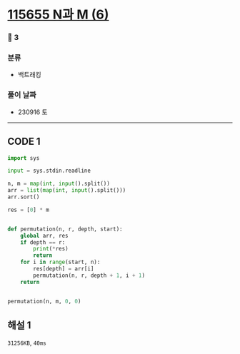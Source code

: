 # [115655 N과 M (6)](https://www.acmicpc.net/problem/115655)

### 🥈 3

### 분류

- 백트래킹

### 풀이 날짜

- 230916 토

---

## CODE 1

```python
import sys

input = sys.stdin.readline

n, m = map(int, input().split())
arr = list(map(int, input().split()))
arr.sort()

res = [0] * m


def permutation(n, r, depth, start):
    global arr, res
    if depth == r:
        print(*res)
        return
    for i in range(start, n):
        res[depth] = arr[i]
        permutation(n, r, depth + 1, i + 1)
    return


permutation(n, m, 0, 0)
```

## 해설 1

`31256KB`, `40ms`
